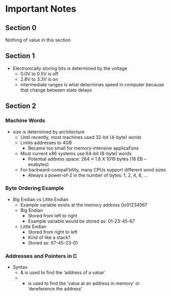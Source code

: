 # Important Notes
## Section 0
Nothing of value in this section

## Section 1
- Electronically storing bits is determined by the voltage
  - 0.0V to 0.5V is off
  - 2.8V to 3.3V is on
  - intermediate ranges is what determines speed in computer because that change between state delays

## Section 2
### Machine Words
- size is determined by architecture  
  - Until recently, most machines used 32-bit (4-byte) words  
  - Limits addresses to 4GB  
    - Became too small for memory-intensive applicaFons  
  - Most current x86 systems use 64-bit (8-byte) words  
    - Potential address space: 264 ≈ 1.8 X 1019 bytes (18 EB – exabytes)
  - For backward-compaFbility, many CPUs support different word sizes
    - Always a power-of-2 in the number of bytes: 1, 2, 4, 8, ...

### Byte Ordering Example
- Big Endian vs Little Endian
  - Example variable exists at the memory address 0x01234567
  - Big Endian
    - Stored from left to right
    - Example variable would be stored as: 01-23-45-67
  - Little Endian
    - Stored from right to left
    - Kind of like a stack?
    - Stored as: 67-45-23-01

### Addresses and Pointers in C
- Syntax
  - & is used to find the ‘address of a value’
  - * is used to find the ‘value at an address in memory’ or ‘dereference the address’
